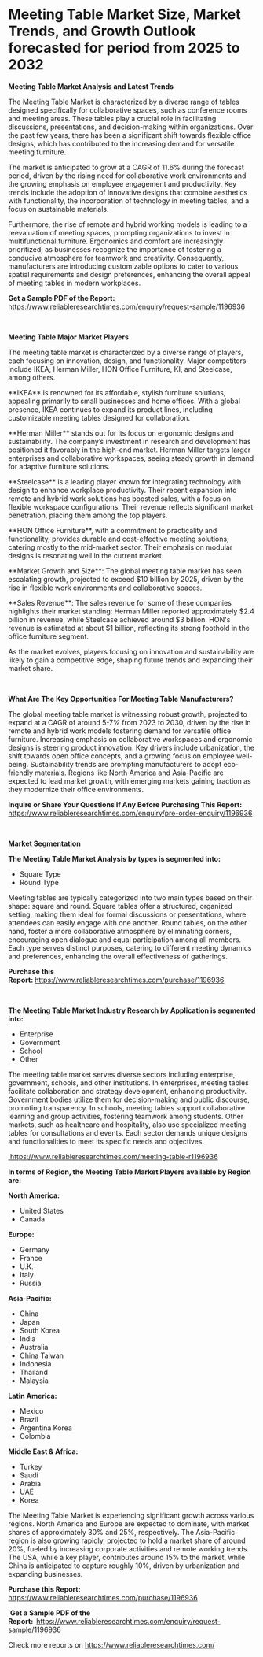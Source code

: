 <p><h1>Meeting Table Market Size, Market Trends, and Growth Outlook forecasted for period from 2025 to 2032</h1></p><p><strong>Meeting Table Market Analysis and Latest Trends</strong></p>
<p><p>The Meeting Table Market is characterized by a diverse range of tables designed specifically for collaborative spaces, such as conference rooms and meeting areas. These tables play a crucial role in facilitating discussions, presentations, and decision-making within organizations. Over the past few years, there has been a significant shift towards flexible office designs, which has contributed to the increasing demand for versatile meeting furniture.</p><p>The market is anticipated to grow at a CAGR of 11.6% during the forecast period, driven by the rising need for collaborative work environments and the growing emphasis on employee engagement and productivity. Key trends include the adoption of innovative designs that combine aesthetics with functionality, the incorporation of technology in meeting tables, and a focus on sustainable materials. </p><p>Furthermore, the rise of remote and hybrid working models is leading to a reevaluation of meeting spaces, prompting organizations to invest in multifunctional furniture. Ergonomics and comfort are increasingly prioritized, as businesses recognize the importance of fostering a conducive atmosphere for teamwork and creativity. Consequently, manufacturers are introducing customizable options to cater to various spatial requirements and design preferences, enhancing the overall appeal of meeting tables in modern workplaces.</p></p>
<p><strong>Get a Sample PDF of the Report:&nbsp;</strong> <a href="https://www.reliableresearchtimes.com/enquiry/request-sample/1196936?utm_campaign=2180&utm_medium=2&utm_source=Github&utm_content=ia&utm_term=04042025&utm_id=meeting-table">https://www.reliableresearchtimes.com/enquiry/request-sample/1196936</a></p>
<p>&nbsp;</p>
<p><strong>Meeting Table Major Market Players</strong></p>
<p><p>The meeting table market is characterized by a diverse range of players, each focusing on innovation, design, and functionality. Major competitors include IKEA, Herman Miller, HON Office Furniture, KI, and Steelcase, among others.</p><p>**IKEA** is renowned for its affordable, stylish furniture solutions, appealing primarily to small businesses and home offices. With a global presence, IKEA continues to expand its product lines, including customizable meeting tables designed for collaboration. </p><p>**Herman Miller** stands out for its focus on ergonomic designs and sustainability. The company’s investment in research and development has positioned it favorably in the high-end market. Herman Miller targets larger enterprises and collaborative workspaces, seeing steady growth in demand for adaptive furniture solutions. </p><p>**Steelcase** is a leading player known for integrating technology with design to enhance workplace productivity. Their recent expansion into remote and hybrid work solutions has boosted sales, with a focus on flexible workspace configurations. Their revenue reflects significant market penetration, placing them among the top players.</p><p>**HON Office Furniture**, with a commitment to practicality and functionality, provides durable and cost-effective meeting solutions, catering mostly to the mid-market sector. Their emphasis on modular designs is resonating well in the current market.</p><p>**Market Growth and Size**: The global meeting table market has seen escalating growth, projected to exceed $10 billion by 2025, driven by the rise in flexible work environments and collaborative spaces.</p><p>**Sales Revenue**: The sales revenue for some of these companies highlights their market standing: Herman Miller reported approximately $2.4 billion in revenue, while Steelcase achieved around $3 billion. HON's revenue is estimated at about $1 billion, reflecting its strong foothold in the office furniture segment. </p><p>As the market evolves, players focusing on innovation and sustainability are likely to gain a competitive edge, shaping future trends and expanding their market share.</p></p>
<p>&nbsp;</p>
<p><strong>What Are The Key Opportunities For Meeting Table Manufacturers?</strong></p>
<p><p>The global meeting table market is witnessing robust growth, projected to expand at a CAGR of around 5-7% from 2023 to 2030, driven by the rise in remote and hybrid work models fostering demand for versatile office furniture. Increasing emphasis on collaborative workspaces and ergonomic designs is steering product innovation. Key drivers include urbanization, the shift towards open office concepts, and a growing focus on employee well-being. Sustainability trends are prompting manufacturers to adopt eco-friendly materials. Regions like North America and Asia-Pacific are expected to lead market growth, with emerging markets gaining traction as they modernize their office environments.</p></p>
<p><strong>Inquire or Share Your Questions If Any Before Purchasing This Report:</strong> <a href="https://www.reliableresearchtimes.com/enquiry/pre-order-enquiry/1196936?utm_campaign=2180&utm_medium=2&utm_source=Github&utm_content=ia&utm_term=04042025&utm_id=meeting-table">https://www.reliableresearchtimes.com/enquiry/pre-order-enquiry/1196936</a></p>
<p>&nbsp;</p>
<p><strong>Market Segmentation</strong></p>
<p><strong>The Meeting Table Market Analysis by types is segmented into:</strong></p>
<p><ul><li>Square Type</li><li>Round Type</li></ul></p>
<p><p>Meeting tables are typically categorized into two main types based on their shape: square and round. Square tables offer a structured, organized setting, making them ideal for formal discussions or presentations, where attendees can easily engage with one another. Round tables, on the other hand, foster a more collaborative atmosphere by eliminating corners, encouraging open dialogue and equal participation among all members. Each type serves distinct purposes, catering to different meeting dynamics and preferences, enhancing the overall effectiveness of gatherings.</p></p>
<p><strong>Purchase this Report:&nbsp;</strong><a href="https://www.reliableresearchtimes.com/purchase/1196936?utm_campaign=2180&utm_medium=2&utm_source=Github&utm_content=ia&utm_term=04042025&utm_id=meeting-table">https://www.reliableresearchtimes.com/purchase/1196936</a></p>
<p>&nbsp;</p>
<p><strong>The Meeting Table Market Industry Research by Application is segmented into:</strong></p>
<p><ul><li>Enterprise</li><li>Government</li><li>School</li><li>Other</li></ul></p>
<p><p>The meeting table market serves diverse sectors including enterprise, government, schools, and other institutions. In enterprises, meeting tables facilitate collaboration and strategy development, enhancing productivity. Government bodies utilize them for decision-making and public discourse, promoting transparency. In schools, meeting tables support collaborative learning and group activities, fostering teamwork among students. Other markets, such as healthcare and hospitality, also use specialized meeting tables for consultations and events. Each sector demands unique designs and functionalities to meet its specific needs and objectives.</p></p>
<p><a href="https://www.reliableresearchtimes.com/meeting-table-r1196936?utm_campaign=2180&utm_medium=2&utm_source=Github&utm_content=ia&utm_term=04042025&utm_id=meeting-table">&nbsp;https://www.reliableresearchtimes.com/meeting-table-r1196936</a></p>
<p><strong>In terms of Region, the Meeting Table Market Players available by Region are:</strong></p>
<p>
    <p> <strong> North America: </strong>
        <ul>
            <li>United States</li>
            <li>Canada</li>
        </ul>
        </p> 
    <p> <strong> Europe: </strong>
        <ul>
            <li>Germany</li>
            <li>France</li>
            <li>U.K.</li>
            <li>Italy</li>
            <li>Russia</li>
        </ul>
        </p> 
    <p> <strong> Asia-Pacific: </strong>
        <ul>
            <li>China</li>
            <li>Japan</li>
            <li>South Korea</li>
            <li>India</li>
            <li>Australia</li>
            <li>China Taiwan</li>
            <li>Indonesia</li>
            <li>Thailand</li>
            <li>Malaysia</li>
        </ul>
        </p> 
    <p> <strong> Latin America: </strong>
        <ul>
            <li>Mexico</li>
            <li>Brazil</li>
            <li>Argentina Korea</li>
            <li>Colombia</li>
        </ul>
        </p> 
    <p> <strong> Middle East & Africa: </strong>
        <ul>
            <li>Turkey</li>
            <li>Saudi</li>
            <li>Arabia</li>
            <li>UAE</li>
            <li>Korea</li>
        </ul>
    </p>
    </p>
<p><p>The Meeting Table Market is experiencing significant growth across various regions. North America and Europe are expected to dominate, with market shares of approximately 30% and 25%, respectively. The Asia-Pacific region is also growing rapidly, projected to hold a market share of around 20%, fueled by increasing corporate activities and remote working trends. The USA, while a key player, contributes around 15% to the market, while China is anticipated to capture roughly 10%, driven by urbanization and expanding businesses.</p></p>
<p><strong>Purchase this Report: </strong><a href="https://www.reliableresearchtimes.com/purchase/1196936?utm_campaign=2180&utm_medium=2&utm_source=Github&utm_content=ia&utm_term=04042025&utm_id=meeting-table">https://www.reliableresearchtimes.com/purchase/1196936</a></p>
<p>&nbsp;<strong>Get a Sample PDF of the Report:&nbsp;&nbsp;</strong><a href="https://www.reliableresearchtimes.com/enquiry/request-sample/1196936?utm_campaign=2180&utm_medium=2&utm_source=Github&utm_content=ia&utm_term=04042025&utm_id=meeting-table">https://www.reliableresearchtimes.com/enquiry/request-sample/1196936</a></p>
<p><strong></strong></p>
<p>Check more reports on <a href="https://www.reliableresearchtimes.com/?utm_campaign=2180&utm_medium=2&utm_source=Github&utm_content=ia&utm_term=04042025&utm_id=meeting-table">https://www.reliableresearchtimes.com/</a></p>